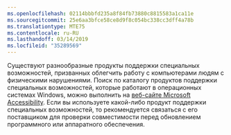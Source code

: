```yaml
---
ms.openlocfilehash: 02114bbbfd235a8f84fb73880c8815583a1ca11e
ms.sourcegitcommit: 25e6aa3bfce58ce8d9f8c054bc338cc3dff4a78b
ms.translationtype: MTE75
ms.contentlocale: ru-RU
ms.lasthandoff: 03/14/2019
ms.locfileid: "35289569"
---
```

Существуют разнообразные продукты поддержки специальных возможностей, призванных облегчить работу с компьютерами людям с физическими нарушениями. Поиск по каталогу продуктов поддержки специальных возможностей, которые работают в операционных системах Windows, можно выполнить на [веб-сайте Microsoft Accessibility](http://go.microsoft.com/fwlink/?LinkId=8431). Если вы используете какой-либо продукт поддержки специальных возможностей, то рекомендуется связаться с его поставщиком для проверки совместимости перед обновлением программного или аппаратного обеспечения.